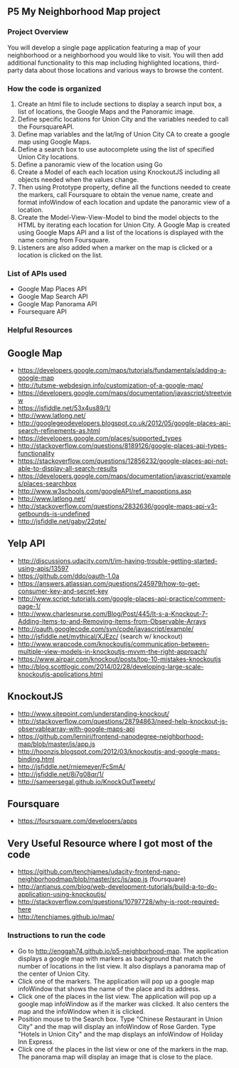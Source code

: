 ## P5 My Neighborhood Map project

### Project Overview

You will develop a single page application featuring a map of your neighborhood or a neighborhood you would like to visit. You will then add additional functionality to this map including highlighted locations, third-party data about those locations and various ways to browse the content.


### How the code is organized

1. Create an html file to include sections to display a search input box, a list of locations, the Google Maps and the Panoramic image.
1. Define specific locations for Union City and the variables needed to call the FoursquareAPI.
1. Define map variables and the lat/lng of Union City CA to create a google map using Google Maps.
1. Define a search box to use autocomplete using the list of specified Union City locations.
1. Define a panoramic view of the location using Go
1. Create a Model of each each location using KnockoutJS including all objects needed when the values change.
1. Then using Prototype property, define all the functions needed to create the markers, call Foursquare to obtain the venue name, create and format infoWindow of each location and update the panoramic view of a location.
1. Create the Model-View-View-Model to bind the model objects to the HTML by iterating each location for Union City. A Google Map is created using Google Maps API and a list of the locations is displayed with the name coming from Foursquare.
1. Listeners are also added when a marker on the map is clicked or a location is clicked on the list.

### List of APIs used
* Google Map Places API
* Google Map Search API
* Google Map Panorama API
* Foursequare API

### Helpful Resources


## Google Map
* https://developers.google.com/maps/tutorials/fundamentals/adding-a-google-map
* http://tutsme-webdesign.info/customization-of-a-google-map/
* https://developers.google.com/maps/documentation/javascript/streetview
* https://jsfiddle.net/53x4us89/1/
* http://www.latlong.net/
* http://googlegeodevelopers.blogspot.co.uk/2012/05/google-places-api-search-refinements-as.html
* https://developers.google.com/places/supported_types
* http://stackoverflow.com/questions/8189126/google-places-api-types-functionality
* https://stackoverflow.com/questions/12856232/google-places-api-not-able-to-display-all-search-results
* https://developers.google.com/maps/documentation/javascript/examples/places-searchbox
* http://www.w3schools.com/googleAPI/ref_mapoptions.asp
* http://www.latlong.net/
* http://stackoverflow.com/questions/2832636/google-maps-api-v3-getbounds-is-undefined
* http://jsfiddle.net/gaby/22qte/


## Yelp API
* http://discussions.udacity.com/t/im-having-trouble-getting-started-using-apis/13597
* https://github.com/ddo/oauth-1.0a
* https://answers.atlassian.com/questions/245979/how-to-get-consumer-key-and-secret-key
* http://www.script-tutorials.com/google-places-api-practice/comment-page-1/
* http://www.charlesnurse.com/Blog/Post/445/It-s-a-Knockout-7-Adding-items-to-and-Removing-items-from-Observable-Arrays
* http://oauth.googlecode.com/svn/code/javascript/example/
* http://jsfiddle.net/mythical/XJEzc/       (search w/ knockout)
* http://www.wrapcode.com/knockoutjs/communication-between-multiple-view-models-in-knockoutjs-mvvm-the-right-approach/
* https://www.airpair.com/knockout/posts/top-10-mistakes-knockoutjs
* http://blog.scottlogic.com/2014/02/28/developing-large-scale-knockoutjs-applications.html


## KnockoutJS
* http://www.sitepoint.com/understanding-knockout/
* http://stackoverflow.com/questions/28794863/need-help-knockout-js-observablearray-with-google-maps-api
* https://github.com/lerniri/frontend-nanodegree-neighborhood-map/blob/master/js/app.js
* http://hoonzis.blogspot.com/2012/03/knockoutjs-and-google-maps-binding.html
* http://jsfiddle.net/rniemeyer/FcSmA/
* http://jsfiddle.net/8j7g08qr/1/
* http://sameersegal.github.io/KnockOutTweety/


## Foursquare
* https://foursquare.com/developers/apps


## Very Useful Resource where I got most of the code
* https://github.com/tenchjames/udacity-frontend-nano-neighborhoodmap/blob/master/src/js/app.js   (foursquare)
* http://antjanus.com/blog/web-development-tutorials/build-a-to-do-application-using-knockoutjs/
* http://stackoverflow.com/questions/10797728/why-is-root-required-here
* http://tenchjames.github.io/map/


### Instructions to run the code
* Go to http://enggah74.github.io/p5-neighborhood-map. The application displays a google map with markers as background that match the number of locations in the list view. It also displays a panorama map of the center of Union City.
* Click one of the markers. The application will pop up a google map infoWindow that shows the name of the place and its address.
* Click one of the places in the list view. The application will pop up a google map infoWindow as if the marker was clicked. It also centers the map and the infoWindow when it is clicked.
* Position mouse to the Search box. Type "Chinese Restaurant in Union City" and the map will display an infoWindow of Rose Garden. Type "Hotels in Union City" and the map displays an infoWindow of Holiday Inn Express.
* Click one of the places in the list view or one of the markers in the map. The panorama map will display an image that is close to the place.








